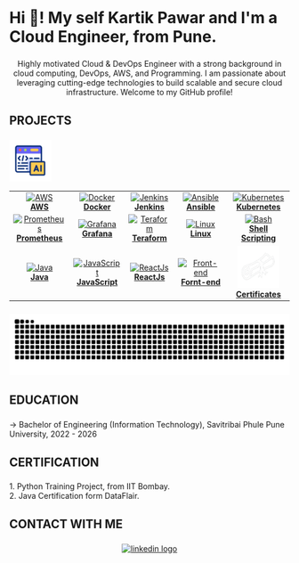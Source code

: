  <br clear="both">

<h1 align="left">Hi 👋! My self Kartik Pawar and I'm a Cloud Engineer, from Pune.</h1>

###

<p align="center">Highly motivated Cloud & DevOps Engineer with a strong background in cloud computing, DevOps, AWS, and Programming. I am passionate about leveraging cutting-edge technologies to build scalable and secure cloud infrastructure. Welcome to my GitHub profile!</p>



###

###

<h2 align="left">PROJECTS</h2>

###
<img src="https://github.com/Kartikpawar143/Kartikpawar143/blob/main/coding_no_bg.gif" width="75px;" height="75px;" alt="AWS" /><br /></a>
<div align="center">
<center>
<table>
  <tr>
    <td align="center"><a href="https://github.com/Kartikpawar143/All-AWS-Projects"><img src="https://cdn.jsdelivr.net/gh/devicons/devicon/icons/amazonwebservices/amazonwebservices-line-wordmark.svg" width="75px;" height="75px;" alt="AWS" /><br /><b>AWS</b></a></td>
    <td align="center"><a href="https://github.com/Kartikpawar143/All-Docker-Projects"><img src="https://cdn.jsdelivr.net/gh/devicons/devicon/icons/docker/docker-original.svg" width="75px;" height="75px;" alt="Docker"/><br /><b>Docker</b></a></td>
    <td align="center"><a href="https://github.com/Kartikpawar143/All-Jenkins-Project"><img src="https://cdn.simpleicons.org/jenkins/D24939" width="75px;" height="75px;" alt="Jenkins"/><br /><b>Jenkins</b></a></td>
    <td align="center"><a href="https://github.com/Kartikpawar143/All-DevOps-Projects"><img src="https://skillicons.dev/icons?i=ansible" width="75px;" height="75px;" alt="Ansible"/><br /><b>Ansible</b></a></td>
    <td align="center"><a href="https://github.com/Kartikpawar143/All-Kubernetes-Projects"><img src="https://cdn.jsdelivr.net/gh/devicons/devicon/icons/kubernetes/kubernetes-plain.svg" width="75px;" height="75px;" alt="Kubernetes"/><br /><b>Kubernetes</b></a></td>

  </tr>

  <tr>
      <td align="center"><a href="topics/linux/README.md"><img src="https://cdn.jsdelivr.net/gh/devicons/devicon/icons/prometheus/prometheus-original.svg" width="75px;" height="75px;" alt="Prometheus"/><br /><b>Prometheus</b></a></td>
      <td align="center"><a href="#virtualization"><img src="https://cdn.jsdelivr.net/gh/devicons/devicon/icons/grafana/grafana-original.svg" width="75px;" height="75px;" alt="Grafana"/><br /><b>Grafana</b></a></td>
      <td align="center"><a href="#certificates"><img src="https://github.com/Kartikpawar143/Images/blob/main/terraform.png" width="75px;" height="75px;" alt="Teraform"/><br /><b>Teraform</b></a></td>
      <td align="center"><a href="https://github.com/Kartikpawar143/Linux-"><img src="https://cdn.jsdelivr.net/gh/devicons/devicon/icons/linux/linux-original.svg" width="75px;" height="75px;" alt="Linux"/><br /><b>Linux</b></a></td>
      <td align="center"><a href="https://github.com/Kartikpawar143/Linux-Shell-Scripting"><img src="https://cdn.simpleicons.org/gnubash/4EAA25" width="75px;" height="75px;" alt="Bash"/><br /><b>Shell Scripting</b></a></td>
  </tr>

  <tr>      
      <td align="center"><a href="https://github.com/Kartikpawar143/Coding-Related/tree/main/Core%20Java%20codes"><img src="https://cdn.jsdelivr.net/gh/devicons/devicon/icons/java/java-original.svg" width="75px;" height="75px;" alt="Java"/><br /><b>Java</b></a></td>
      <td align="center"><a href="https://github.com/Kartikpawar143/Coding-Related/tree/main/JavaScript%20codes"><img src="https://cdn.jsdelivr.net/gh/devicons/devicon/icons/javascript/javascript-original.svg" width="75px;" height="75px;" alt="JavaScript"/><br /><b>JavaScript</b></a></td>
      <td align="center"><a href="https://github.com/Ghar-Contractor/ProjectGC"><img src="https://cdn.jsdelivr.net/gh/devicons/devicon/icons/react/react-original.svg" width="75px;" height="75px;" alt="ReactJs"/><br /><b>ReactJs</b></a></td>
      <td align="center"><a href="https://github.com/Kartikpawar143/Coding-Related/tree/main/Frontend%20Projects/HTML%20AND%20CSS"><img src="https://github.com/Kartikpawar143/Images/blob/main/pngwing.com.png" width="75px;" height="75px;" alt="Front-end"/><br /><b>Fornt-end</b></a></td>
      <td align="center"><a href="https://github.com/Kartikpawar143/Certificates"><img src="https://github.com/Kartikpawar143/Certificates/blob/main/chat.png" width="75px;" height="75px;" alt="Certificates"/><br /><b>Certificates</b></a></td>


  </tr>
</table>
</center>
</div>




###

<img src="https://raw.githubusercontent.com/Kartikpawar143/Kartikpawar143/output/snake.svg" alt="Snake animation" />

###

<h2 align="left">EDUCATION</h2>

###

<p align="left"> → Bachelor of Engineering (Information Technology), Savitribai Phule Pune University, 2022 - 2026</p>

###

<h2 align="left">CERTIFICATION</h2>

###

<p align="left">1. Python Training Project, from IIT Bombay.<br>2. Java Certification form DataFlair.</p>

###


<h2 align="left">CONTACT WITH ME</h2>

###

<div align="center">
  <a href="https://www.linkedin.com/in/kartikpawar876?lipi=urn%3Ali%3Apage%3Ad_flagship3_profile_view_base_contact_details%3BEYoDleagRFGIERaCuH%2BQSw%3D%3D" target="_blank">
    <img src="https://raw.githubusercontent.com/maurodesouza/profile-readme-generator/master/src/assets/icons/social/linkedin/default.svg" width="52" height="40" alt="linkedin logo"  />
  </a>
</div>


